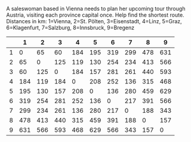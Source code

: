 A saleswoman based in Vienna needs to plan her upcoming tour through Austria, visiting each province capital once. Help find the shortest route. Distances in km:
1=Vienna, 2=St. Pölten, 3=Eisenstadt, 4=Linz, 5=Graz, 6=Klagenfurt, 7=Salzburg, 8=Innsbruck, 9=Bregenz

 |      | 1    | 2    | 3    | 4    | 5    | 6    | 7    | 8    | 9    |
 | ---- | ---- | ---- | ---- | ---- | ---- | ---- | ---- | ---- | ---- |
 | 1    | 0    | 65   | 60   | 184  | 195  | 319  | 299  | 478  | 631  |
 | 2    | 65   | 0    | 125  | 119  | 130  | 254  | 234  | 413  | 566  |
 | 3    | 60   | 125  | 0    | 184  | 157  | 281  | 261  | 440  | 593  |
 | 4    | 184  | 119  | 184  | 0    | 208  | 252  | 136  | 315  | 468  |
 | 5    | 195  | 130  | 157  | 208  | 0    | 136  | 280  | 459  | 629  |
 | 6    | 319  | 254  | 281  | 252  | 136  | 0    | 217  | 391  | 566  |
 | 7    | 299  | 234  | 261  | 136  | 280  | 217  | 0    | 188  | 343  |
 | 8    | 478  | 413  | 440  | 315  | 459  | 391  | 188  | 0    | 157  |
 | 9    | 631  | 566  | 593  | 468  | 629  | 566  | 343  | 157  | 0    |

 